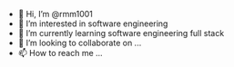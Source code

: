 - 👋 Hi, I’m @rmm1001
- 👀 I’m interested in software engineering
- 🌱 I’m currently learning software engineering full stack
- 💞️ I’m looking to collaborate on ...
- 📫 How to reach me ...

<!---
rmm1001/rmm1001 is a ✨ special ✨ repository because its `README.md` (this file) appears on your GitHub profile.
You can click the Preview link to take a look at your changes.
--->

